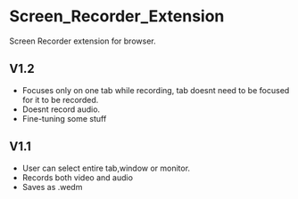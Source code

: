 # Screen_Recorder_Extension
Screen Recorder extension for browser.

## V1.2
* Focuses only on one tab while recording, tab doesnt need to be focused for it to be recorded.
* Doesnt record audio.
* Fine-tuning some stuff

## V1.1
* User can select entire tab,window or monitor.
* Records both video and audio
* Saves as .wedm
